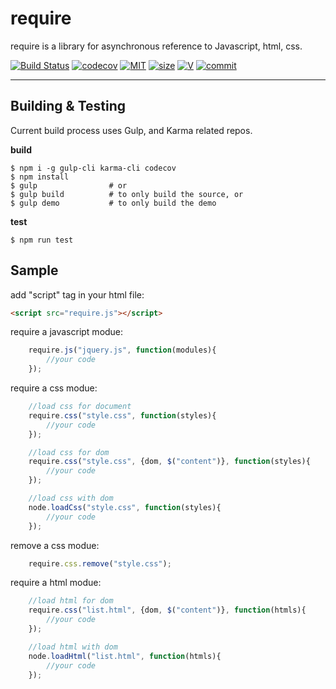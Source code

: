 # require

require is a library for asynchronous reference to Javascript, html, css.

[![Build Status](https://travis-ci.com/huqi1980/require.svg?branch=master)](https://travis-ci.org/huqi1980/require)
[![codecov](https://codecov.io/gh/huqi1980/require/branch/master/graph/badge.svg)](https://codecov.io/gh/huqi1980/require)
[![MIT](https://img.shields.io/npm/l/tm_require.svg)](https://github.com/huqi1980/require/blob/master/LICENSE)
[![size](https://img.shields.io/github/languages/code-size/huqi1980/require.svg)](https://github.com/huqi1980/require)
[![V](https://img.shields.io/npm/v/tm_require.svg)](https://www.npmjs.com/package/tm_require)
[![commit](https://img.shields.io/github/last-commit/huqi1980/require.svg)](https://github.com/huqi1980/require)


---

## Building & Testing

Current build process uses Gulp, and Karma related repos.

**build**

	$ npm i -g gulp-cli karma-cli codecov
	$ npm install
	$ gulp                # or
	$ gulp build          # to only build the source, or
	$ gulp demo           # to only build the demo

**test**

	$ npm run test

## Sample

add "script" tag in your html file:

```html
<script src="require.js"></script>
```

require a javascript modue:
```js
	require.js("jquery.js", function(modules){
	    //your code
	});
```

require a css modue:
```js
	//load css for document
	require.css("style.css", function(styles){
	    //your code
	});

	//load css for dom
	require.css("style.css", {dom, $("content")}, function(styles){
	    //your code
	});

	//load css with dom
	node.loadCss("style.css", function(styles){
	    //your code
	});
```
remove a css modue:
```js
	require.css.remove("style.css");
```

require a html modue:
```js
	//load html for dom
	require.css("list.html", {dom, $("content")}, function(htmls){
	    //your code
	});

	//load html with dom
	node.loadHtml("list.html", function(htmls){
	    //your code
	});
```